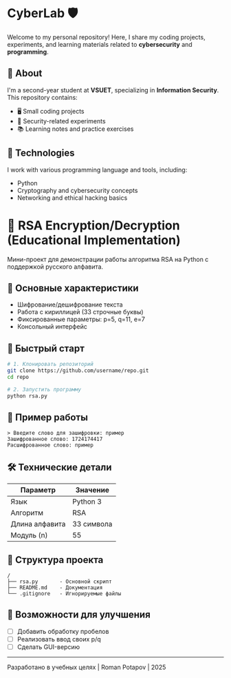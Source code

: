 # CyberLab 🛡️  

Welcome to my personal repository! Here, I share my coding projects, experiments, and learning materials related to **cybersecurity** and **programming**.  

## 🔹 About  
I'm a second-year student at **VSUET**, specializing in **Information Security**. This repository contains:  
- 🖥️ Small coding projects  
- 🔐 Security-related experiments  
- 📚 Learning notes and practice exercises  

## 🚀 Technologies  
I work with various programming language and tools, including:  
- Python 
- Cryptography and cybersecurity concepts  
- Networking and ethical hacking basics  


# 🔐 RSA Encryption/Decryption (Educational Implementation)

Мини-проект для демонстрации работы алгоритма RSA на Python с поддержкой русского алфавита.

## 📌 Основные характеристики
- Шифрование/дешифрование текста
- Работа с кириллицей (33 строчные буквы)
- Фиксированные параметры: p=5, q=11, e=7
- Консольный интерфейс

## 🚀 Быстрый старт
```bash
# 1. Клонировать репозиторий
git clone https://github.com/username/repo.git
cd repo

# 2. Запустить программу
python rsa.py
```

## 🧩 Пример работы
```plaintext
> Введите слово для зашифровки: пример
Зашифрованное слово: 1724174417
Расшифрованное слово: пример
```

## 🛠 Технические детали
| Параметр       | Значение |
|----------------|----------|
| Язык           | Python 3 |
| Алгоритм       | RSA      |
| Длина алфавита | 33 символа |
| Модуль (n)     | 55       |

## 📂 Структура проекта
```
/
├── rsa.py       - Основной скрипт
├── README.md    - Документация
└── .gitignore   - Игнорируемые файлы
```

## 🌟 Возможности для улучшения
- [ ] Добавить обработку пробелов
- [ ] Реализовать ввод своих p/q
- [ ] Сделать GUI-версию

---
Разработано в учебных целях | Roman Potapov | 2025

